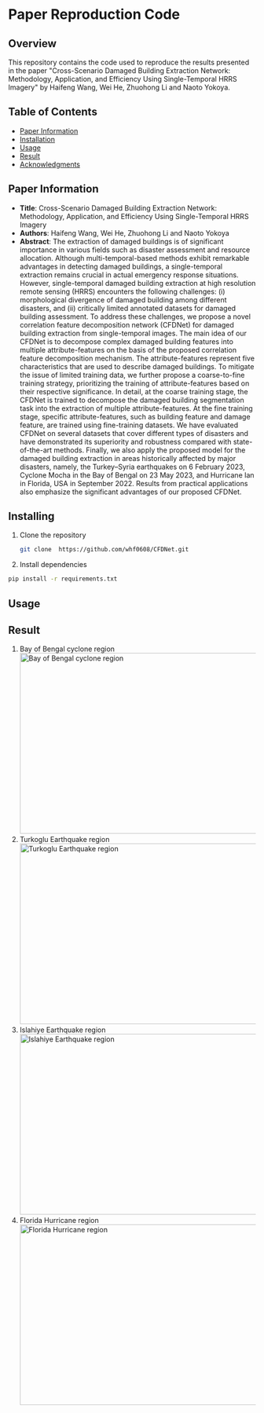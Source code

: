 # Paper Reproduction Code

## Overview

This repository contains the code used to reproduce the results presented in the paper "Cross-Scenario Damaged Building Extraction Network: Methodology, Application, and Efficiency Using Single-Temporal HRRS Imagery" by Haifeng Wang, Wei He, Zhuohong Li and Naoto Yokoya.

## Table of Contents

- [Paper Information](#paper-information)
- [Installation](#installation)
- [Usage](#usage)
- [Result](#result)
- [Acknowledgments](#acknowledgments)

## Paper Information

- **Title**: Cross-Scenario Damaged Building Extraction Network: Methodology, Application, and Efficiency Using Single-Temporal HRRS Imagery
- **Authors**: Haifeng Wang, Wei He, Zhuohong Li and Naoto Yokoya
- **Abstract**: The extraction of damaged buildings is of significant importance in various fields such as disaster assessment and resource allocation. Although multi-temporal-based methods exhibit remarkable advantages in detecting damaged buildings, a single-temporal extraction remains crucial in actual emergency response situations. However, single-temporal damaged building extraction at high resolution remote sensing (HRRS) encounters the following challenges: (i) morphological divergence of damaged building among different  disasters, and (ii) critically limited annotated datasets for damaged building assessment. To address these challenges, we propose a novel correlation feature decomposition network (CFDNet) for damaged building extraction from single-temporal images. The main idea of our CFDNet is to decompose complex damaged building features into multiple attribute-features on the basis of the proposed correlation feature decomposition mechanism. The attribute-features represent five characteristics that are used to describe damaged buildings. To mitigate the issue of limited training data, we further propose a coarse-to-fine training strategy, prioritizing the training of attribute-features based on their respective significance. In detail, at the coarse training stage, the CFDNet is trained to decompose the damaged building segmentation task into the extraction of multiple attribute-features. At the fine training stage, specific attribute-features, such as building feature and damage feature, are trained using fine-training datasets. We have evaluated CFDNet on several datasets that cover different types of disasters and have demonstrated its superiority and robustness compared with state-of-the-art methods. Finally, we also apply the proposed model for the damaged building extraction in areas historically affected by major disasters, namely, the Turkey–Syria earthquakes on 6 February 2023, Cyclone Mocha in the Bay of Bengal on 23 May 2023, and Hurricane Ian in Florida, USA in September 2022. Results from practical applications also emphasize the significant advantages of our proposed CFDNet.

## Installing
1. Clone the repository
   ```sh
   git clone  https://github.com/whf0608/CFDNet.git

2. Install dependencies
  ```sh
  pip install -r requirements.txt
  ```

## Usage


## Result
1. Bay of Bengal cyclone region
   <img src="http://47.121.214.152:8080/data/BayofBenga.png" alt="Bay of Bengal cyclone region" width="646" height="368">
2. Turkoglu Earthquake region
    <img src="http://47.121.214.152:8080/data/Turkoglu.png" alt="Turkoglu Earthquake region" width="646" height="368">
4. Islahiye Earthquake region
    <img src="http://47.121.214.152:8080/data/Islahiye.png" alt="Islahiye Earthquake region" width="646" height="368">
6. Florida Hurricane region
    <img src="http://47.121.214.152:8080/data/Florida.png" alt="Florida Hurricane region" width="646" height="368">
